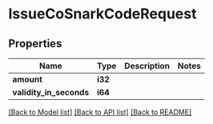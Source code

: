 # IssueCoSnarkCodeRequest

## Properties

Name | Type | Description | Notes
------------ | ------------- | ------------- | -------------
**amount** | **i32** |  | 
**validity_in_seconds** | **i64** |  | 

[[Back to Model list]](../README.md#documentation-for-models) [[Back to API list]](../README.md#documentation-for-api-endpoints) [[Back to README]](../README.md)


